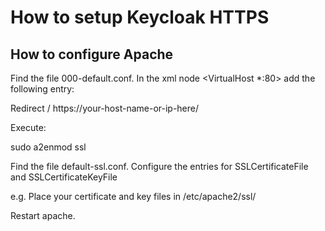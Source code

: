 # How to setup Keycloak HTTPS #

## How to configure Apache ##

Find the file 000-default.conf.  In the xml node <VirtualHost *:80> add the following entry:

Redirect / https://your-host-name-or-ip-here/

Execute:

sudo a2enmod ssl

Find the file default-ssl.conf.  Configure the entries for SSLCertificateFile and SSLCertificateKeyFile

e.g.  Place your certificate and key files in /etc/apache2/ssl/

Restart apache.

